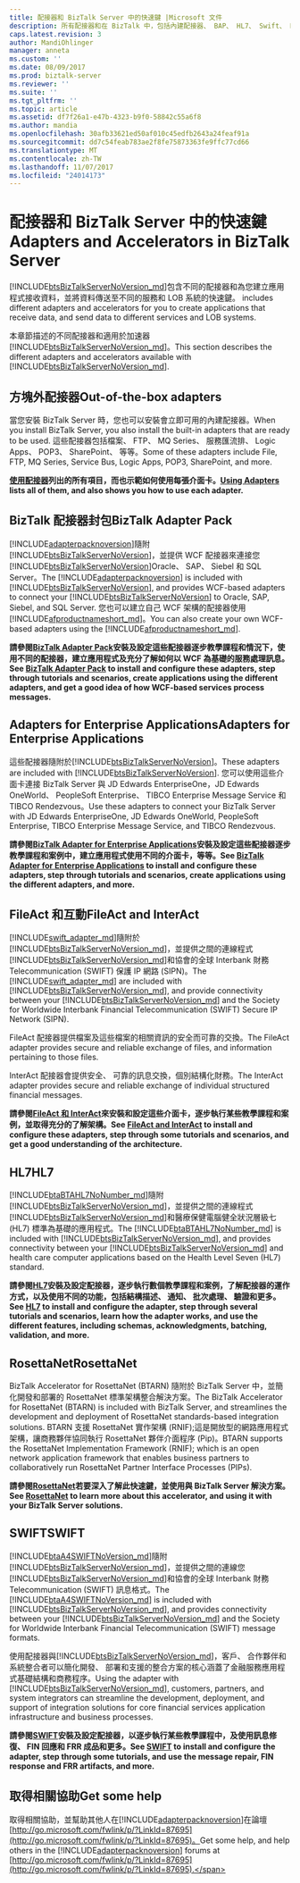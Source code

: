 ```yaml
---
title: 配接器和 BizTalk Server 中的快速鍵 |Microsoft 文件
description: 所有配接器和在 BizTalk 中，包括內建配接器、 BAP、 HL7、 Swift、 RosettaNet、 FileAct，以及互動的加速器概觀
caps.latest.revision: 3
author: MandiOhlinger
manager: anneta
ms.custom: ''
ms.date: 08/09/2017
ms.prod: biztalk-server
ms.reviewer: ''
ms.suite: ''
ms.tgt_pltfrm: ''
ms.topic: article
ms.assetid: df7f26a1-e47b-4323-b9f0-58842c55a6f8
ms.author: mandia
ms.openlocfilehash: 30afb33621ed50af010c45edfb2643a24feaf91a
ms.sourcegitcommit: dd7c54feab783ae2f8fe75873363fe9ffc77cd66
ms.translationtype: MT
ms.contentlocale: zh-TW
ms.lasthandoff: 11/07/2017
ms.locfileid: "24014173"
---
```

# <a name="adapters-and-accelerators-in-biztalk-server"></a><span data-ttu-id="9393d-103">配接器和 BizTalk Server 中的快速鍵</span><span class="sxs-lookup"><span data-stu-id="9393d-103">Adapters and Accelerators in BizTalk Server</span></span>
 [!INCLUDE[btsBizTalkServerNoVersion_md](../includes/btsbiztalkservernoversion-md.md)]<span data-ttu-id="9393d-104">包含不同的配接器和為您建立應用程式接收資料，並將資料傳送至不同的服務和 LOB 系統的快速鍵。</span><span class="sxs-lookup"><span data-stu-id="9393d-104"> includes different adapters and accelerators for you to create applications that receive data, and send data to different services and LOB systems.</span></span> 
 
<span data-ttu-id="9393d-105">本章節描述的不同配接器和適用於加速器[!INCLUDE[btsBizTalkServerNoVersion_md](../includes/btsbiztalkservernoversion-md.md)]。</span><span class="sxs-lookup"><span data-stu-id="9393d-105">This section describes the different adapters and accelerators available with  [!INCLUDE[btsBizTalkServerNoVersion_md](../includes/btsbiztalkservernoversion-md.md)].</span></span> 

## <a name="out-of-the-box-adapters"></a><span data-ttu-id="9393d-106">方塊外配接器</span><span class="sxs-lookup"><span data-stu-id="9393d-106">Out-of-the-box adapters</span></span>
<span data-ttu-id="9393d-107">當您安裝 BizTalk Server 時，您也可以安裝會立即可用的內建配接器。</span><span class="sxs-lookup"><span data-stu-id="9393d-107">When you install BizTalk Server, you also install the built-in adapters that are ready to be used.</span></span> <span data-ttu-id="9393d-108">這些配接器包括檔案、 FTP、 MQ Series、 服務匯流排、 Logic Apps、 POP3、 SharePoint、 等等。</span><span class="sxs-lookup"><span data-stu-id="9393d-108">Some of these adapters include File, FTP, MQ Series, Service Bus, Logic Apps, POP3, SharePoint, and more.</span></span>

<span data-ttu-id="9393d-109">**[使用配接器](../core/using-adapters.md)列出的所有項目，而也示範如何使用每張介面卡。**</span><span class="sxs-lookup"><span data-stu-id="9393d-109">**[Using Adapters](../core/using-adapters.md) lists all of them, and also shows you how to use each adapter.**</span></span>
 
## <a name="biztalk-adapter-pack"></a><span data-ttu-id="9393d-110">BizTalk 配接器封包</span><span class="sxs-lookup"><span data-stu-id="9393d-110">BizTalk Adapter Pack</span></span>
<span data-ttu-id="9393d-111">[!INCLUDE[adapterpacknoversion](../includes/adapterpacknoversion-md.md)]隨附[!INCLUDE[btsBizTalkServerNoVersion](../includes/btsbiztalkservernoversion-md.md)]，並提供 WCF 配接器來連接您[!INCLUDE[btsBizTalkServerNoVersion](../includes/btsbiztalkservernoversion-md.md)]Oracle、 SAP、 Siebel 和 SQL Server。</span><span class="sxs-lookup"><span data-stu-id="9393d-111">The [!INCLUDE[adapterpacknoversion](../includes/adapterpacknoversion-md.md)] is included with [!INCLUDE[btsBizTalkServerNoVersion](../includes/btsbiztalkservernoversion-md.md)], and provides WCF-based adapters to connect your [!INCLUDE[btsBizTalkServerNoVersion](../includes/btsbiztalkservernoversion-md.md)] to Oracle, SAP, Siebel, and SQL Server.</span></span> <span data-ttu-id="9393d-112">您也可以建立自己 WCF 架構的配接器使用[!INCLUDE[afproductnameshort_md](../includes/afproductnameshort-md.md)]。</span><span class="sxs-lookup"><span data-stu-id="9393d-112">You can also create your own WCF-based adapters using the [!INCLUDE[afproductnameshort_md](../includes/afproductnameshort-md.md)].</span></span> 

<span data-ttu-id="9393d-113">**請參閱[BizTalk Adapter Pack](../adapters-and-accelerators/biztalk-adapter-pack.md)安裝及設定這些配接器逐步教學課程和情況下，使用不同的配接器，建立應用程式及充分了解如何以 WCF 為基礎的服務處理訊息。**</span><span class="sxs-lookup"><span data-stu-id="9393d-113">**See [BizTalk Adapter Pack](../adapters-and-accelerators/biztalk-adapter-pack.md) to install and configure these adapters, step through tutorials and scenarios, create applications using the different adapters, and get a good idea of how WCF-based services process messages.**</span></span>

## <a name="adapters-for-enterprise-applications"></a><span data-ttu-id="9393d-114">Adapters for Enterprise Applications</span><span class="sxs-lookup"><span data-stu-id="9393d-114">Adapters for Enterprise Applications</span></span>
<span data-ttu-id="9393d-115">這些配接器隨附於[!INCLUDE[btsBizTalkServerNoVersion](../includes/btsbiztalkservernoversion-md.md)]。</span><span class="sxs-lookup"><span data-stu-id="9393d-115">These adapters are included with [!INCLUDE[btsBizTalkServerNoVersion](../includes/btsbiztalkservernoversion-md.md)].</span></span> <span data-ttu-id="9393d-116">您可以使用這些介面卡連接 BizTalk Server 與 JD Edwards EnterpriseOne，JD Edwards OneWorld、 PeopleSoft Enterprise、 TIBCO Enterprise Message Service 和 TIBCO Rendezvous。</span><span class="sxs-lookup"><span data-stu-id="9393d-116">Use these adapters to connect your BizTalk Server with JD Edwards EnterpriseOne, JD Edwards OneWorld, PeopleSoft Enterprise, TIBCO Enterprise Message Service, and TIBCO Rendezvous.</span></span>

<span data-ttu-id="9393d-117">**請參閱[BizTalk Adapter for Enterprise Applications](biztalk-adapters-for-enterprise-applications.md)安裝及設定這些配接器逐步教學課程和案例中，建立應用程式使用不同的介面卡，等等。**</span><span class="sxs-lookup"><span data-stu-id="9393d-117">**See [BizTalk Adapter for Enterprise Applications](biztalk-adapters-for-enterprise-applications.md) to install and configure these adapters, step through tutorials and scenarios, create applications using the different adapters, and more.**</span></span> 


## <a name="fileact-and-interact"></a><span data-ttu-id="9393d-118">FileAct 和互動</span><span class="sxs-lookup"><span data-stu-id="9393d-118">FileAct and InterAct</span></span>
<span data-ttu-id="9393d-119">[!INCLUDE[swift_adapter_md](../includes/swift-adapter-md.md)]隨附於[!INCLUDE[btsBizTalkServerNoVersion_md](../includes/btsbiztalkservernoversion-md.md)]，並提供之間的連線程式[!INCLUDE[btsBizTalkServerNoVersion_md](../includes/btsbiztalkservernoversion-md.md)]和協會的全球 Interbank 財務 Telecommunication (SWIFT) 保護 IP 網路 (SIPN)。</span><span class="sxs-lookup"><span data-stu-id="9393d-119">The [!INCLUDE[swift_adapter_md](../includes/swift-adapter-md.md)] are included with [!INCLUDE[btsBizTalkServerNoVersion_md](../includes/btsbiztalkservernoversion-md.md)], and provide connectivity between your [!INCLUDE[btsBizTalkServerNoVersion_md](../includes/btsbiztalkservernoversion-md.md)] and the Society for Worldwide Interbank Financial Telecommunication (SWIFT) Secure IP Network (SIPN).</span></span> 

<span data-ttu-id="9393d-120">FileAct 配接器提供檔案及這些檔案的相關資訊的安全而可靠的交換。</span><span class="sxs-lookup"><span data-stu-id="9393d-120">The FileAct adapter provides secure and reliable exchange of files, and information pertaining to those files.</span></span> 

<span data-ttu-id="9393d-121">InterAct 配接器會提供安全、 可靠的訊息交換，個別結構化財務。</span><span class="sxs-lookup"><span data-stu-id="9393d-121">The InterAct adapter provides secure and reliable exchange of individual structured financial messages.</span></span> 

<span data-ttu-id="9393d-122">**請參閱[FileAct 和 InterAct](../adapters-and-accelerators/fileact-interact/microsoft-biztalk-server-fileact-and-interact-adapters-documentation.md)來安裝和設定這些介面卡，逐步執行某些教學課程和案例，並取得充分的了解架構。**</span><span class="sxs-lookup"><span data-stu-id="9393d-122">**See [FileAct and InterAct](../adapters-and-accelerators/fileact-interact/microsoft-biztalk-server-fileact-and-interact-adapters-documentation.md) to install and configure these adapters, step through some tutorials and scenarios, and get a good understanding of the architecture.**</span></span> 

## <a name="hl7"></a><span data-ttu-id="9393d-123">HL7</span><span class="sxs-lookup"><span data-stu-id="9393d-123">HL7</span></span>

<span data-ttu-id="9393d-124">[!INCLUDE[btaBTAHL7NoNumber_md](../includes/btabtahl7nonumber-md.md)]隨附[!INCLUDE[btsBizTalkServerNoVersion_md](../includes/btsbiztalkservernoversion-md.md)]，並提供之間的連線程式[!INCLUDE[btsBizTalkServerNoVersion_md](../includes/btsbiztalkservernoversion-md.md)]和醫療保健電腦健全狀況層級七 (HL7) 標準為基礎的應用程式。</span><span class="sxs-lookup"><span data-stu-id="9393d-124">The [!INCLUDE[btaBTAHL7NoNumber_md](../includes/btabtahl7nonumber-md.md)] is included with [!INCLUDE[btsBizTalkServerNoVersion_md](../includes/btsbiztalkservernoversion-md.md)], and provides connectivity between your [!INCLUDE[btsBizTalkServerNoVersion_md](../includes/btsbiztalkservernoversion-md.md)] and health care computer applications based on the Health Level Seven (HL7) standard.</span></span>

<span data-ttu-id="9393d-125">**請參閱[HL7](../adapters-and-accelerators/accelerator-hl7/microsoft-biztalk-accelerator-for-hl7-documentation.md)安裝及設定配接器，逐步執行數個教學課程和案例，了解配接器的運作方式，以及使用不同的功能，包括結構描述、 通知、 批次處理、 驗證和更多。**</span><span class="sxs-lookup"><span data-stu-id="9393d-125">**See [HL7](../adapters-and-accelerators/accelerator-hl7/microsoft-biztalk-accelerator-for-hl7-documentation.md) to install and configure the adapter, step through several tutorials and scenarios, learn how the adapter works, and use the different features, including schemas, acknowledgments, batching, validation, and more.**</span></span>

## <a name="rosettanet"></a><span data-ttu-id="9393d-126">RosettaNet</span><span class="sxs-lookup"><span data-stu-id="9393d-126">RosettaNet</span></span>
<span data-ttu-id="9393d-127">BizTalk Accelerator for RosettaNet (BTARN) 隨附於 BizTalk Server 中，並簡化開發和部署的 RosettaNet 標準架構整合解決方案。</span><span class="sxs-lookup"><span data-stu-id="9393d-127">The BizTalk Accelerator for RosettaNet (BTARN) is included with BizTalk Server, and streamlines the development and deployment of RosettaNet standards-based integration solutions.</span></span> <span data-ttu-id="9393d-128">BTARN 支援 RosettaNet 實作架構 (RNIF);這是開放型的網路應用程式架構，讓商務夥伴協同執行 RosettaNet 夥伴介面程序 (Pip)。</span><span class="sxs-lookup"><span data-stu-id="9393d-128">BTARN supports the RosettaNet Implementation Framework (RNIF); which is an open network application framework that enables business partners to collaboratively run RosettaNet Partner Interface Processes (PIPs).</span></span> 

<span data-ttu-id="9393d-129">**請參閱[RosettaNet](../adapters-and-accelerators/accelerator-rosettanet/microsoft-biztalk-accelerator-for-rosettanet-documentation.md)若要深入了解此快速鍵，並使用與 BizTalk Server 解決方案。**</span><span class="sxs-lookup"><span data-stu-id="9393d-129">**See [RosettaNet](../adapters-and-accelerators/accelerator-rosettanet/microsoft-biztalk-accelerator-for-rosettanet-documentation.md) to learn more about this accelerator, and using it with your BizTalk Server solutions.**</span></span> 

## <a name="swift"></a><span data-ttu-id="9393d-130">SWIFT</span><span class="sxs-lookup"><span data-stu-id="9393d-130">SWIFT</span></span>
<span data-ttu-id="9393d-131">[!INCLUDE[btaA4SWIFTNoVersion_md](../includes/btaa4swiftnoversion-md.md)]隨附[!INCLUDE[btsBizTalkServerNoVersion_md](../includes/btsbiztalkservernoversion-md.md)]，並提供之間的連線您[!INCLUDE[btsBizTalkServerNoVersion_md](../includes/btsbiztalkservernoversion-md.md)]和協會的全球 Interbank 財務 Telecommunication (SWIFT) 訊息格式。</span><span class="sxs-lookup"><span data-stu-id="9393d-131">The [!INCLUDE[btaA4SWIFTNoVersion_md](../includes/btaa4swiftnoversion-md.md)] is included with [!INCLUDE[btsBizTalkServerNoVersion_md](../includes/btsbiztalkservernoversion-md.md)], and provides connectivity between your [!INCLUDE[btsBizTalkServerNoVersion_md](../includes/btsbiztalkservernoversion-md.md)] and the Society for Worldwide Interbank Financial Telecommunication (SWIFT) message formats.</span></span>

<span data-ttu-id="9393d-132">使用配接器與[!INCLUDE[btsBizTalkServerNoVersion_md](../includes/btsbiztalkservernoversion-md.md)]，客戶、 合作夥伴和系統整合者可以簡化開發、 部署和支援的整合方案的核心涵蓋了金融服務應用程式基礎結構和商務程序。</span><span class="sxs-lookup"><span data-stu-id="9393d-132">Using the adapter with [!INCLUDE[btsBizTalkServerNoVersion_md](../includes/btsbiztalkservernoversion-md.md)], customers, partners, and system integrators can streamline the development, deployment, and support of integration solutions for core financial services application infrastructure and business processes.</span></span>

<span data-ttu-id="9393d-133">**請參閱[SWIFT](../adapters-and-accelerators/accelerator-swift/microsoft-biztalk-accelerator-for-swift-documentation.md)安裝及設定配接器，以逐步執行某些教學課程中，及使用訊息修復、 FIN 回應和 FRR 成品和更多。**</span><span class="sxs-lookup"><span data-stu-id="9393d-133">**See [SWIFT](../adapters-and-accelerators/accelerator-swift/microsoft-biztalk-accelerator-for-swift-documentation.md) to install and configure the adapter, step through some tutorials, and use the message repair, FIN response and FRR artifacts, and more.**</span></span>

## <a name="get-some-help"></a><span data-ttu-id="9393d-134">取得相關協助</span><span class="sxs-lookup"><span data-stu-id="9393d-134">Get some help</span></span> 
<span data-ttu-id="9393d-135">取得相關協助，並幫助其他人在[!INCLUDE[adapterpacknoversion](../includes/adapterpacknoversion-md.md)]在論壇[http://go.microsoft.com/fwlink/p/?LinkId=87695](http://go.microsoft.com/fwlink/p/?LinkId=87695)。</span><span class="sxs-lookup"><span data-stu-id="9393d-135">Get some help, and help others in the [!INCLUDE[adapterpacknoversion](../includes/adapterpacknoversion-md.md)] forums at [http://go.microsoft.com/fwlink/p/?LinkId=87695](http://go.microsoft.com/fwlink/p/?LinkId=87695).</span></span>